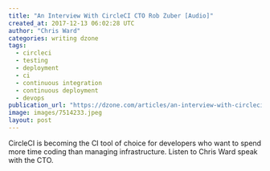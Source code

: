 ```yaml
---
title: "An Interview With CircleCI CTO Rob Zuber [Audio]"
created_at: 2017-12-13 06:02:28 UTC
author: "Chris Ward"
categories: writing dzone
tags:
  - circleci
  - testing
  - deployment
  - ci
  - continuous integration
  - continuous deployment
  - devops
publication_url: "https://dzone.com/articles/an-interview-with-circleci-cto-rob-zuber"
image: images/7514233.jpeg
layout: post
---
```

CircleCI is becoming the CI tool of choice for developers who want to spend more time coding than managing infrastructure. Listen to Chris Ward speak with the CTO.

